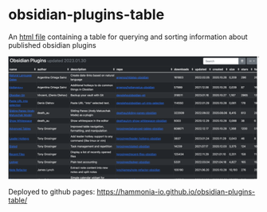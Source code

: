 # obsidian-plugins-table
An [html file](docs/index.html) containing a table for querying and sorting information about published obsidian plugins

![Screenshot](screenshot.png)

Deployed to github pages: https://hammonia-io.github.io/obsidian-plugins-table/
